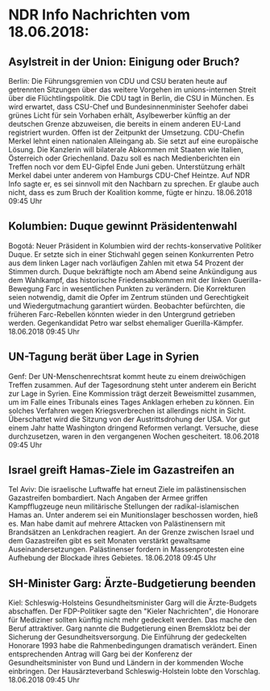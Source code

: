 # NDR Info Nachrichten vom 18.06.2018:


## Asylstreit in der Union: Einigung oder Bruch?
Berlin:	Die Führungsgremien von CDU und CSU beraten heute auf getrennten Sitzungen über das weitere Vorgehen im unions-internen Streit über die Flüchtlingspolitik. Die CDU tagt in Berlin, die CSU in München. Es wird erwartet, dass CSU-Chef und Bundesinnenminister Seehofer dabei grünes Licht für sein Vorhaben erhält, Asylbewerber künftig an der deutschen Grenze abzuweisen, die bereits in einem anderen EU-Land registriert wurden. Offen ist der Zeitpunkt der Umsetzung. CDU-Chefin Merkel lehnt einen nationalen Alleingang ab. Sie setzt auf eine europäische Lösung. Die Kanzlerin will bilaterale Abkommen mit Staaten wie Italien, Österreich oder Griechenland. Dazu soll es nach Medienberichten ein Treffen noch vor dem EU-Gipfel Ende Juni geben. Unterstützung erhält Merkel dabei unter anderem von Hamburgs CDU-Chef Heintze. Auf NDR Info sagte er, es sei sinnvoll mit den Nachbarn zu sprechen. Er glaube auch nicht, dass es zum Bruch der Koalition komme, fügte er hinzu. 18.06.2018 09:45 Uhr 

## Kolumbien: Duque gewinnt Präsidentenwahl
Bogotá:	Neuer Präsident in Kolumbien wird der rechts-konservative Politiker Duque. Er setzte sich in einer Stichwahl gegen seinen Konkurrenten Petro aus dem linken Lager nach vorläufigen Zahlen mit etwa 54 Prozent der Stimmen durch. Duque bekräftigte noch am Abend seine Ankündigung aus dem Wahlkampf, das historische Friedensabkommen mit der linken Guerilla-Bewegung Farc in wesentlichen Punkten zu verändern. Die Korrekturen seien notwendig, damit die Opfer im Zentrum stünden und Gerechtigkeit und Wiedergutmachung garantiert würden. Beobachter befürchten, die früheren Farc-Rebellen könnten wieder in den Untergrund getrieben werden. Gegenkandidat Petro war selbst ehemaliger Guerilla-Kämpfer. 18.06.2018 09:45 Uhr 

## UN-Tagung berät über Lage in Syrien
Genf: Der UN-Menschenrechtsrat kommt heute zu einem dreiwöchigen Treffen zusammen. Auf der Tagesordnung steht unter anderem ein Bericht zur Lage in Syrien. Eine Kommission trägt derzeit Beweismittel zusammen, um im Falle eines Tribunals eines Tages Anklagen erheben zu können. Ein solches Verfahren wegen Kriegsverbrechen ist allerdings nicht in Sicht. Überschattet wird die Sitzung von der Austrittsdrohung der USA. Vor gut einem Jahr hatte Washington dringend Reformen verlangt. Versuche, diese durchzusetzen, waren in den vergangenen Wochen gescheitert. 18.06.2018 09:45 Uhr 

## Israel greift Hamas-Ziele im Gazastreifen an
Tel Aviv: Die israelische Luftwaffe hat erneut Ziele im palästinensischen Gazastreifen bombardiert. Nach Angaben der Armee griffen Kampfflugzeuge neun militärische Stellungen der radikal-islamischen Hamas an. Unter anderem sei ein Munitionslager beschossen worden, hieß es. Man habe damit auf mehrere Attacken von Palästinensern mit Brandsätzen an Lenkdrachen reagiert. An der Grenze zwischen Israel und dem Gazastreifen gibt es seit Monaten verstärkt gewaltsame Auseinandersetzungen. Palästinenser fordern in Massenprotesten eine Aufhebung der Blockade ihres Gebietes. 18.06.2018 09:45 Uhr 

## SH-Minister Garg: Ärzte-Budgetierung beenden
Kiel: Schleswig-Holsteins Gesundheitsminister Garg will die Ärzte-Budgets abschaffen. Der FDP-Politiker sagte den "Kieler Nachrichten", die Honorare für Mediziner sollten künftig nicht mehr gedeckelt werden. Das mache den Beruf attraktiver. Garg nannte die Budgetierung einen Bremsklotz bei der Sicherung der Gesundheitsversorgung. Die Einführung der gedeckelten Honorare 1993 habe die Rahmenbedingungen dramatisch verändert. Einen entsprechenden Antrag will Garg bei der Konferenz der Gesundheitsminister von Bund und Ländern in der kommenden Woche einbringen. Der Hausärzteverband Schleswig-Holstein lobte den Vorschlag. 18.06.2018 09:45 Uhr 
